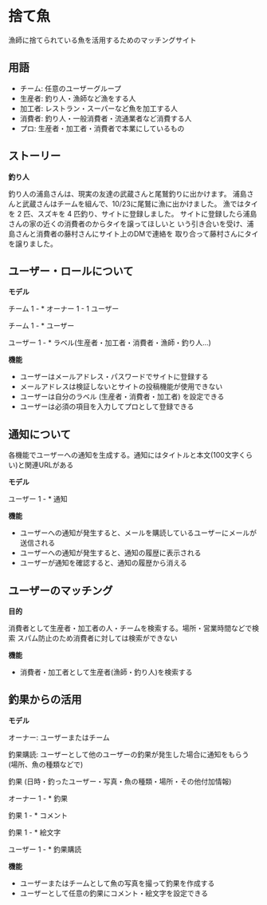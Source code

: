 # 捨て魚

漁師に捨てられている魚を活用するためのマッチングサイト

## 用語

- チーム: 任意のユーザーグループ
- 生産者: 釣り人・漁師など漁をする人
- 加工者: レストラン・スーパーなど魚を加工する人
- 消費者: 釣り人・一般消費者・流通業者など消費する人
- プロ: 生産者・加工者・消費者で本業にしているもの

## ストーリー

**釣り人**

釣り人の浦島さんは、現実の友達の武蔵さんと尾鷲釣りに出かけます。
浦島さんと武蔵さんはチームを組んで、10/23に尾鷲に漁に出かけました。
漁ではタイを 2 匹、スズキを 4 匹釣り、サイトに登録しました。
サイトに登録したら浦島さんの家の近くの消費者のからタイを譲ってほしいと
いう引き合いを受け、浦島さんと消費者の藤村さんにサイト上のDMで連絡を
取り合って藤村さんにタイを譲りました。


## ユーザー・ロールについて

**モデル**

チーム 1 - * オーナー 1 - 1 ユーザー

チーム 1 - * ユーザー

ユーザー 1 - * ラベル(生産者・加工者・消費者・漁師・釣り人...)

**機能**

- ユーザーはメールアドレス・パスワードでサイトに登録する
- メールアドレスは検証しないとサイトの投稿機能が使用できない
- ユーザーは自分のラベル (生産者・消費者・加工者) を設定できる
- ユーザーは必須の項目を入力してプロとして登録できる

## 通知について

各機能でユーザーへの通知を生成する。通知にはタイトルと本文(100文字くらい)と関連URLがある

**モデル**

ユーザー 1 - * 通知

**機能**

- ユーザーへの通知が発生すると、メールを購読しているユーザーにメールが送信される
- ユーザーへの通知が発生すると、通知の履歴に表示される
- ユーザーが通知を確認すると、通知の履歴から消える

## ユーザーのマッチング

**目的**

消費者として生産者・加工者の人・チームを検索する。場所・営業時間などで検索
スパム防止のため消費者に対しては検索ができない

**機能**

- 消費者・加工者として生産者(漁師・釣り人)を検索する


## 釣果からの活用

**モデル**

オーナー: ユーザーまたはチーム

釣果購読: ユーザーとして他のユーザーの釣果が発生した場合に通知をもらう (場所、魚の種類などで)

釣果 (日時・釣ったユーザー・写真・魚の種類・場所・その他付加情報)

オーナー 1 - * 釣果

釣果 1 - * コメント

釣果 1 - * 絵文字

ユーザー 1 - * 釣果購読

**機能**

- ユーザーまたはチームとして魚の写真を撮って釣果を作成する
- ユーザーとして任意の釣果にコメント・絵文字を設定できる
